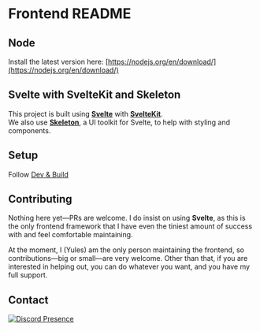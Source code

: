 # Frontend README

## Node
Install the latest version here: [https://nodejs.org/en/download/](https://nodejs.org/en/download/)

## Svelte with SvelteKit and Skeleton
This project is built using [**Svelte**](https://svelte.dev/docs/kit/introduction#What-is-Svelte) with [**SvelteKit**](https://svelte.dev/docs/kit/introduction#What-is-SvelteKit).  
We also use [**Skeleton**](https://www.skeleton.dev/docs/get-started/introduction), a UI toolkit for Svelte, to help with styling and components.

## Setup
Follow [Dev & Build](dev-and-build.md)

## Contributing

Nothing here yet—PRs are welcome.
I do insist on using **Svelte**, as this is the only frontend framework that I have even the tiniest amount of success with and feel comfortable maintaining.

At the moment, I (Yules) am the only person maintaining the frontend, so contributions—big or small—are very welcome.
Other than that, if you are interested in helping out, you can do whatever you want, and you have my full support.

## Contact

[![Discord Presence](https://lanyard.cnrad.dev/api/518169167048998913)](https://discord.com/users/518169167048998913)
